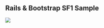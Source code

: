 ## Rails & Bootstrap SF1 Sample
<img src="http://cdn-ak.f.st-hatena.com/images/fotolife/t/tyoshikawa1106/20150817/20150817225055.png" />
